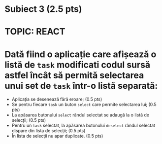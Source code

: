 # Subiect 3 (2.5 pts)
# TOPIC: REACT

# Dată fiind o aplicație care afișează o listă de `task` modificati codul sursă astfel încât să permită selectarea unui set de `task` într-o listă separată:

- Aplicația se desenează fără eroare; (0.5 pts)
- Se pentru fiecare `task` un buton `select` care permite selectarea lui; (0.5 pts)
- La apăsarea butonului `select` rândul selectat se adaugă la o listă de selecții; (0.5 pts)
- Pentru un `task` selectat, la apăsarea butonului `deselect` rândul selectat dispare din lista de selecții; (0.5 pts)
- În lista de selecții nu apar duplicate. (0.5 pts)